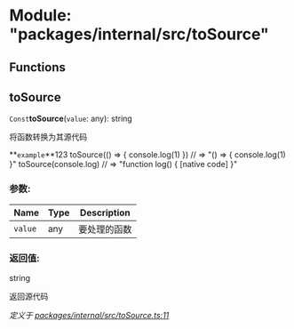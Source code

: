 # Module: "packages/internal/src/toSource"

## Functions

## toSource

`Const`**toSource**(`value`: any): string

将函数转换为其源代码

**`example`**123 
 toSource(() => { console.log(1) }) // => "() => { console.log(1) }"
 toSource(console.log) // => "function log() { [native code] }"

### 参数:

Name | Type | Description |
------ | ------ | ------ |
`value` | any | 要处理的函数 |

### 返回值:

string

返回源代码

*定义于 [packages/internal/src/toSource.ts:11](https://github.com/extend-js/extend/blob/3b1925b/packages/internal/src/toSource.ts#L11)*
